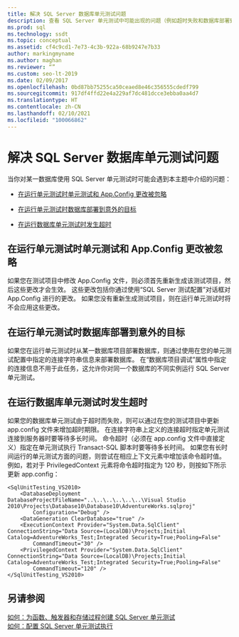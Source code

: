 ```yaml
---
title: 解决 SQL Server 数据库单元测试问题
description: 查看 SQL Server 单元测试中可能出现的问题（例如超时失败和数据库部署到意外目标）的故障排除提示。
ms.prod: sql
ms.technology: ssdt
ms.topic: conceptual
ms.assetid: cf4c9cd1-7e73-4c3b-922a-68b9247e7b33
author: markingmyname
ms.author: maghan
ms.reviewer: “”
ms.custom: seo-lt-2019
ms.date: 02/09/2017
ms.openlocfilehash: 0bd87bb75255ca50ceaed8e46c356555cdedf799
ms.sourcegitcommit: 917df4ffd22e4a229af7dc481dcce3ebba0aa4d7
ms.translationtype: HT
ms.contentlocale: zh-CN
ms.lasthandoff: 02/10/2021
ms.locfileid: "100066862"
---
```

# <a name="troubleshooting-sql-server-database-unit-testing-issues"></a>解决 SQL Server 数据库单元测试问题

当你对某一数据库使用 SQL Server 单元测试时可能会遇到本主题中介绍的问题：  
  
-   [在运行单元测试时单元测试和 App.Config 更改被忽略](#UnitTestingAndAppConfigChanges)  
  
-   [在运行单元测试时数据库部署到意外的目标](#DatabaseDeploymentInUnitTests)  
  
-   [在运行数据库单元测试时发生超时](#TimeoutsDuringUnitTests)  
  
## <a name="unit-testing-and-appconfig-changes-ignored-when-you-run-unit-tests"></a><a name="UnitTestingAndAppConfigChanges"></a>在运行单元测试时单元测试和 App.Config 更改被忽略  
如果您在测试项目中修改 App.Config 文件，则必须首先重新生成该测试项目，然后这些更改才会生效。 这些更改包括你通过使用“SQL Server 测试配置”对话框对 App.Config 进行的更改。 如果您没有重新生成测试项目，则在运行单元测试时将不会应用这些更改。  
  
## <a name="database-deployment-to-unexpected-target-when-you-run-unit-tests"></a><a name="DatabaseDeploymentInUnitTests"></a>在运行单元测试时数据库部署到意外的目标  
如果您在运行单元测试时从某一数据库项目部署数据库，则通过使用在您的单元测试配置中指定的连接字符串信息来部署数据库。 在“数据库项目调试”属性中指定的连接信息不用于此任务，这允许你对同一个数据库的不同实例运行 SQL Server 单元测试。  
  
## <a name="timeouts-when-you-run-database-unit-tests"></a><a name="TimeoutsDuringUnitTests"></a>在运行数据库单元测试时发生超时  
如果您的数据库单元测试由于超时而失败，则可以通过在您的测试项目中更新 app.config 文件来增加超时期限。 在连接字符串上定义的连接超时指定单元测试连接到服务器时要等待多长时间。 命令超时（必须在 app.config 文件中直接定义）指定在单元测试执行 Transact\-SQL 脚本时要等待多长时间。 如果您有长时间运行的单元测试方面的问题，则尝试在相应上下文元素中增加该命令超时值。 例如，若对于 PrivilegedContext 元素将命令超时指定为 120 秒，则按如下所示更新 app.config：  
  
```  
<SqlUnitTesting_VS2010>  
    <DatabaseDeployment DatabaseProjectFileName="..\..\..\..\..\..\Visual Studio 2010\Projects\Database10\Database10\AdventureWorks.sqlproj"  
        Configuration="Debug" />  
    <DataGeneration ClearDatabase="true" />  
    <ExecutionContext Provider="System.Data.SqlClient" ConnectionString="Data Source=(LocalDB)\Projects;Initial Catalog=AdventureWorks_Test;Integrated Security=True;Pooling=False"  
        CommandTimeout="30" />  
    <PrivilegedContext Provider="System.Data.SqlClient" ConnectionString="Data Source=(LocalDB)\Projects;Initial Catalog=AdventureWorks_Test;Integrated Security=True;Pooling=False"  
        CommandTimeout="120" />  
</SqlUnitTesting_VS2010>  
```  
  
## <a name="see-also"></a>另请参阅  
[如何：为函数、触发器和存储过程创建 SQL Server 单元测试](../ssdt/how-to-create-unit-tests-for-functions-triggers-stored-procedures.md)  
[如何：配置 SQL Server 单元测试执行](../ssdt/how-to-configure-sql-server-unit-test-execution.md)  
  
